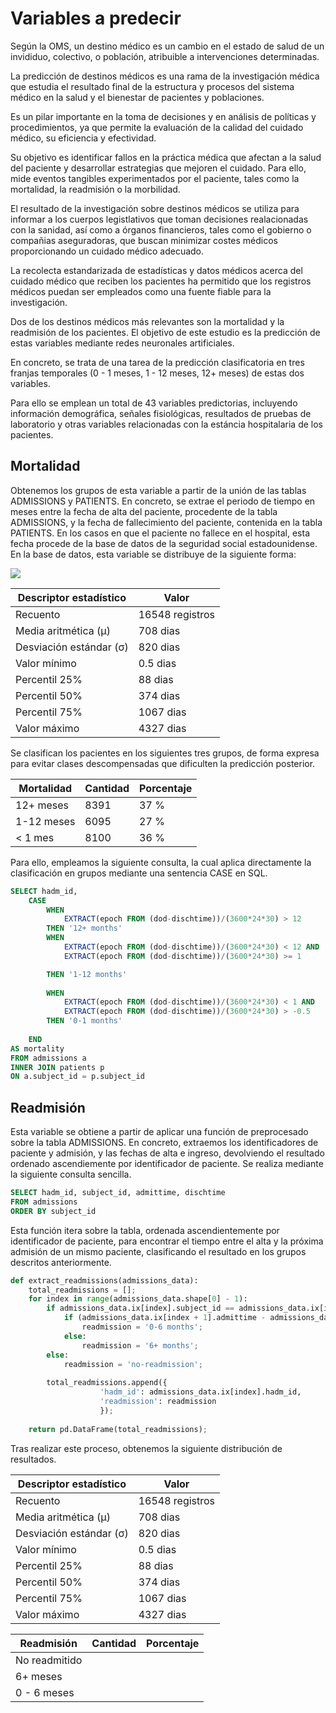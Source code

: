 # Variables a predecir

Según la OMS, un destino médico es un cambio en el estado de salud de un invididuo, colectivo, o población, atribuible a intervenciones determinadas. 

La predicción de destinos médicos es una rama de la investigación médica que estudia el resultado final de la estructura y procesos del sistema médico en la salud y el bienestar de pacientes y poblaciones.

Es un pilar importante en la toma de decisiones y en análisis de políticas y procedimientos, ya que permite la evaluación de la calidad del cuidado médico, su eficiencia y efectividad.

Su objetivo es identificar fallos en la práctica médica que afectan a la salud del paciente y desarrollar estrategias que mejoren el cuidado. Para ello, mide eventos tangibles experimentados por el paciente, tales como la mortalidad, la readmisión o la morbilidad.

El resultado de la investigación sobre destinos médicos se utiliza para informar a los cuerpos legistlativos que toman decisiones realacionadas con la sanidad, así como a órganos financieros, tales como el gobierno o compañias aseguradoras, que buscan minimizar costes médicos proporcionando un cuidado médico adecuado.

La recolecta estandarizada de estadísticas y datos médicos acerca del cuidado médico que reciben los pacientes ha permitido que los registros médicos puedan ser empleados como una fuente fiable para la investigación.

Dos de los destinos médicos más relevantes son la mortalidad y la readmisión de los pacientes. El objetivo de este estudio es la predicción de estas variables mediante redes neuronales artificiales.

 En concreto, se trata de una tarea de la predicción clasificatoria en tres franjas temporales (0 - 1 meses, 1 - 12 meses, 12+ meses) de estas dos variables.

Para ello se emplean un total de 43 variables predictorias, incluyendo información demográfica, señales fisiológicas, resultados de pruebas de laboratorio y otras variables relacionadas con la estáncia hospitalaria de los pacientes.

## Mortalidad

Obtenemos los grupos de esta variable a partir de la unión de las tablas ADMISSIONS y PATIENTS. En concreto, se extrae el periodo de tiempo en meses entre la fecha de alta del paciente, procedente de la tabla ADMISSIONS, y la fecha de fallecimiento del paciente, contenida en la tabla PATIENTS. En los casos en que el paciente no fallece en el hospital, esta fecha procede de la base de datos de la seguridad social estadounidense. En la base de datos, esta variable se distribuye de la siguiente forma:

![](C:\mimic-iii-project\plots\Labels\expire_days.png)



| Descriptor estadístico  | Valor           |
| ----------------------- | --------------- |
| Recuento                | 16548 registros |
| Media aritmética (μ)    | 708 dias        |
| Desviación estándar (σ) | 820 dias        |
| Valor mínimo            | 0.5 dias        |
| Percentil 25%           | 88 dias         |
| Percentil 50%           | 374 dias        |
| Percentil 75%           | 1067 dias       |
| Valor máximo            | 4327 dias       |

Se clasifican los pacientes en los siguientes tres grupos, de forma expresa para evitar clases descompensadas que dificulten la predicción posterior. 

| Mortalidad | Cantidad | Porcentaje |
| ---------- | -------- | ---------- |
| 12+ meses  | 8391     | 37 %       |
| 1-12 meses | 6095     | 27 %       |
| < 1 mes    | 8100     | 36 %       |

Para ello, empleamos la siguiente consulta, la cual aplica directamente la clasificación en grupos mediante una sentencia CASE en SQL. 

``` sql
SELECT hadm_id,
	CASE
		WHEN
    		EXTRACT(epoch FROM (dod-dischtime))/(3600*24*30) > 12 
    	THEN '12+ months'
    	WHEN 
    		EXTRACT(epoch FROM (dod-dischtime))/(3600*24*30) < 12 AND
     		EXTRACT(epoch FROM (dod-dischtime))/(3600*24*30) >= 1

    	THEN '1-12 months'
    									
   		WHEN
    		EXTRACT(epoch FROM (dod-dischtime))/(3600*24*30) < 1 AND
    		EXTRACT(epoch FROM (dod-dischtime))/(3600*24*30) > -0.5
    	THEN '0-1 months'	
    									
    END
AS mortality
FROM admissions a
INNER JOIN patients p
ON a.subject_id = p.subject_id
```

## Readmisión

Esta variable se obtiene a partir de aplicar una función de preprocesado sobre la tabla ADMISSIONS. En concreto, extraemos los identificadores de paciente y admisión, y las fechas de alta e ingreso, devolviendo el resultado ordenado ascendiemente por identificador de paciente. Se realiza mediante la siguiente consulta sencilla. 

```sql
SELECT hadm_id, subject_id, admittime, dischtime
FROM admissions
ORDER BY subject_id
```

Esta función itera sobre la tabla, ordenada ascendientemente por identificador de paciente, para encontrar el tiempo entre el alta y la próxima admisión de un mismo paciente, clasificando el resultado en los grupos descritos anteriormente.

```python
def extract_readmissions(admissions_data):
    total_readmissions = [];
    for index in range(admissions_data.shape[0] - 1):
        if admissions_data.ix[index].subject_id == admissions_data.ix[index + 1].subject_id:
            if (admissions_data.ix[index + 1].admittime - admissions_data.ix[index].dischtime).days 			< (30 * 6):
                readmission = '0-6 months';
            else:
                readmission = '6+ months';
        else:
            readmission = 'no-readmission';
    
        total_readmissions.append({
                    'hadm_id': admissions_data.ix[index].hadm_id, 
                    'readmission': readmission
                    });
    
    return pd.DataFrame(total_readmissions);
```

Tras realizar este proceso, obtenemos la siguiente distribución de resultados.

| Descriptor estadístico  | Valor           |
| ----------------------- | --------------- |
| Recuento                | 16548 registros |
| Media aritmética (μ)    | 708 dias        |
| Desviación estándar (σ) | 820 dias        |
| Valor mínimo            | 0.5 dias        |
| Percentil 25%           | 88 dias         |
| Percentil 50%           | 374 dias        |
| Percentil 75%           | 1067 dias       |
| Valor máximo            | 4327 dias       |

| Readmisión    | Cantidad | Porcentaje |
| ------------- | -------- | ---------- |
| No readmitido |          |            |
| 6+ meses      |          |            |
| 0 - 6 meses   |          |            |







